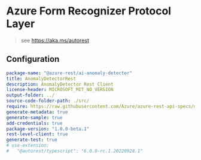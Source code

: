 # Azure Form Recognizer Protocol Layer

> see https://aka.ms/autorest

## Configuration

```yaml
package-name: "@azure-rest/ai-anomaly-detector"
title: AnomalyDetectorRest
description: AnomalyDetector Rest Client
license-header: MICROSOFT_MIT_NO_VERSION
output-folder: ../
source-code-folder-path: ./src/
require: https://raw.githubusercontent.com/Azure/azure-rest-api-specs/main/specification/cognitiveservices/data-plane/AnomalyDetector/readme.md
generate-metadata: true
generate-sample: true
add-credentials: true
package-version: "1.0.0-beta.1"
rest-level-client: true
generate-test: true
# use-extension:
#   "@autorest/typescript": "6.0.0-rc.1.20220928.1"
```
